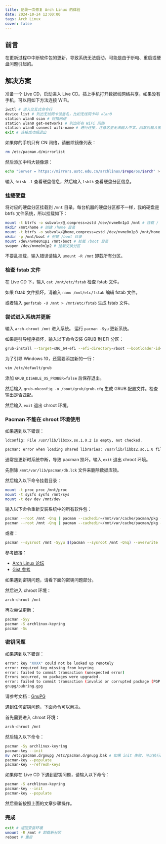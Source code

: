 ```yaml
---
title: 记录一次修复 Arch Linux 的体验
date: 2024-10-24 12:00:00
tags: Arch Linux
cover: false
---
```


## 前言

在更新过程中中断软件包的更新，导致系统无法启动。可能是由于断电、重启或硬盘问题引起的。

## 解决方案

准备一个 Live CD，启动进入 Live CD。插上手机打开数据线网络共享。如果没有手机，可以用如下方法连接 WiFi。

```bash
iwctl # 进入交互式命令行
device list # 列出无线网卡设备名，比如无线网卡叫 wlan0
station wlan0 scan # 扫描网络
station wlan0 get-networks # 列出所有 WiFi 网络
station wlan0 connect wifi-name # 进行连接，注意这里无法输入中文。回车后输入密码即可
exit # 连接成功后退出
```

如果你的手机只有 CN 网络，请删除镜像列表：

```bash
rm /etc/pacman.d/mirrorlist
```

然后添加中科大镜像源：

```bash
echo "Server = https://mirrors.ustc.edu.cn/archlinux/$repo/os/$arch" > /etc/pacman.d/mirrorlist
```

输入 `fdisk -l` 查看硬盘信息，然后输入 `lsblk` 查看硬盘分区信息。

### 挂载硬盘

将对应的硬盘分区挂载到 `/mnt` 目录。每台机器的硬盘分区都不一样，我的硬盘是 btrfs 文件系统，所以挂载如下：

```bash
mount -t btrfs -o subvol=/@,compress=zstd /dev/nvme0n1p3 /mnt # 挂载 / 目录
mkdir /mnt/home # 创建 /home 目录
mount -t btrfs -o subvol=/@home,compress=zstd /dev/nvme0n1p3 /mnt/home # 挂载 /home 目录
mkdir -p /mnt/boot # 创建 /boot 目录
mount /dev/nvme0n1p1 /mnt/boot # 挂载 /boot 目录
swapon /dev/nvme0n1p2 # 挂载交换分区
```

不要乱挂载，输入错误请输入 `umount -R /mnt` 卸载所有分区。

### 检查 fstab 文件

在 Live CD 下，输入 `cat /mnt/etc/fstab` 检查 fstab 文件。

如果 fstab 文件损坏，请输入 `nano /mnt/etc/fstab` 编辑 fstab 文件。

或者输入 `genfstab -U /mnt > /mnt/etc/fstab` 生成 fstab 文件。

### 尝试进入系统并更新

输入 `arch-chroot /mnt` 进入系统。
运行 `pacman -Syu` 更新系统。

如果是引导程序损坏，输入以下命令安装 GRUB 到 EFI 分区：

```bash
grub-install --target=x86_64-efi --efi-directory=/boot --bootloader-id=ARCH
```

为了引导 Windows 10，还需要添加新的一行：

```bash
vim /etc/default/grub
```

添加 `GRUB_DISABLE_OS_PROBER=false` 后保存退出。

然后输入 `grub-mkconfig -o /boot/grub/grub.cfg` 生成 GRUB 配置文件。检查输出是否匹配。

然后输入 `exit` 退出 chroot 环境。

### Pacman 不能在 chroot 环境使用

如果遇到以下错误：

```bash
ldconfig: File /usr/lib/libxxx.so.1.0.2 is empty, not checked.
```

```bash
pacman: error when loading shared libraries: /usr/lib/libbz2.so.1.0 file too short
```

通常是更新时系统中断，导致 pacman 损坏。输入 `exit` 退出 chroot 环境。

先删除 `/mnt/var/lib/pacman/db.lck` 文件来删除数据库锁。

然后输入以下命令挂载目录：

```bash
mount -t proc proc /mnt/proc
mount -t sysfs sysfs /mnt/sys
mount -t dev dev /mnt/dev
```

输入以下命令重新安装系统中的所有软件包：

```bash
pacman --root /mnt -Qnq | pacman --cachedir=/mnt/var/cache/pacman/pkg --root /mnt -S --dbonly -
pacman --root /mnt -Qnq | pacman --cachedir=/mnt/var/cache/pacman/pkg --root /mnt -S -
```

或者：

```bash
pacman --sysroot /mnt -Syyu $(pacman --sysroot /mnt -Qnq) --overwrite '*'
```

参考链接：

- [Arch Linux 论坛](https://bbs.archlinux.org/viewtopic.php?id=293993)
- [Gist 参考](https://gist.github.com/metzenseifner/cb61ecfd614a93c5927ba3cd62d68127)

如果遇到密钥问题，请看下面的密钥问题部分。

然后进入 chroot 环境：

```bash
arch-chroot /mnt
```

再次尝试更新：

```bash
pacman -Syy
pacman -S archlinux-keyring
pacman -Su
```

### 密钥问题

如果遇到以下错误：

```bash
error: key "XXXX" could not be looked up remotely
error: required key missing from keyring
error: failed to commit transaction (unexpected error)
Errors occurred, no packages were upgraded.
error: failed to commit transaction (invalid or corrupted package (PGP signature))
gnupg/pubring.gpg
```

请参考文档：[GnuPG](https://wiki.archlinux.org/title/GnuPG)

遇到任何密钥问题，下面命令可以解决。

首先需要进入 chroot 环境：

```bash
arch-chroot /mnt
```

然后输入以下命令：

```bash
pacman -Sy archlinux-keyring
pacman-key --init
mv /etc/pacman.d/gnupg /etc/pacman.d/gnupg.bak # 如果 init 失败，可以执行这行
pacman-key --populate
pacman-key --refresh-keys
```

如果你在 Live CD 下遇到密钥问题，请输入以下命令：

```bash
pacman -S archlinux-keyring
pacman-key --init
pacman-key --populate
```

然后重新按照上面的文章步骤操作。

### 完成

```bash
exit # 退回安装环境
umount -R /mnt # 卸载新分区
reboot # 重启
```
